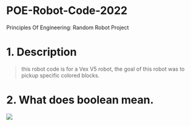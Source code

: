 # POE-Robot-Code-2022
Principles Of Engineering: Random Robot Project

# 1. Description

> this robot code is for a Vex V5 robot, the goal of this robot was to pickup specific colored blocks.

# 2. What does boolean mean.

<img src="https://media.discordapp.net/attachments/903243553143144448/903709669753770004/caption.gif"></img>

